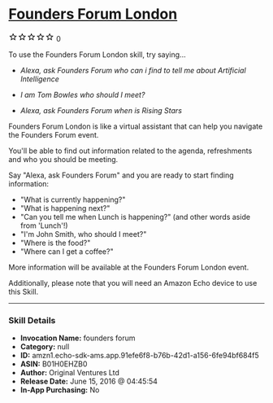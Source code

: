 # [Founders Forum London](http://alexa.amazon.com/#skills/amzn1.echo-sdk-ams.app.91efe6f8-b76b-42d1-a156-6fe94bf684f5)
![0 stars](../../images/ic_star_border_black_18dp_1x.png)![0 stars](../../images/ic_star_border_black_18dp_1x.png)![0 stars](../../images/ic_star_border_black_18dp_1x.png)![0 stars](../../images/ic_star_border_black_18dp_1x.png)![0 stars](../../images/ic_star_border_black_18dp_1x.png) 0

To use the Founders Forum London skill, try saying...

* *Alexa, ask Founders Forum who can i find to tell me about Artificial Intelligence*

* *I am Tom Bowles who should I meet?*

* *Alexa, ask Founders Forum when is Rising Stars*

Founders Forum London is like a virtual assistant that can help you navigate the Founders Forum event.

You'll be able to find out information related to the agenda, refreshments and who you should be meeting.

Say "Alexa, ask Founders Forum" and you are ready to start finding information:
- "What is currently happening?"
- "What is happening next?"
- "Can you tell me when Lunch is happening?" (and other words aside from 'Lunch'!)
- "I'm John Smith, who should I meet?"
- "Where is the food?"
- "Where can I get a coffee?"

More information will be available at the Founders Forum London event.

Additionally, please note that you will need an Amazon Echo device to use this Skill.

***

### Skill Details

* **Invocation Name:** founders forum
* **Category:** null
* **ID:** amzn1.echo-sdk-ams.app.91efe6f8-b76b-42d1-a156-6fe94bf684f5
* **ASIN:** B01H0EHZB0
* **Author:** Original Ventures Ltd
* **Release Date:** June 15, 2016 @ 04:45:54
* **In-App Purchasing:** No
